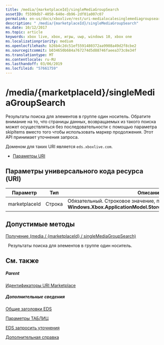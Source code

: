 ```yaml
---
title: /media/{marketplaceId}/singleMediaGroupSearch
assetID: f5599db7-4050-640e-db96-2df01a007c07
permalink: en-us/docs/xboxlive/rest/uri-medialocalesinglemediagroupsearch.html
description: " /media/{marketplaceId}/singleMediaGroupSearch"
ms.date: 10/12/2017
ms.topic: article
keywords: xbox live, xbox, игры, uwp, windows 10, xbox one
ms.localizationpriority: medium
ms.openlocfilehash: b26b4c2dc51ef5591480372aa9908a49d2f8cbe2
ms.sourcegitcommit: b034650b684a767274d5d88746faeea373c8e34f
ms.translationtype: MT
ms.contentlocale: ru-RU
ms.lasthandoff: 03/06/2019
ms.locfileid: "57661759"
---
```

# <a name="mediamarketplaceidsinglemediagroupsearch"></a>/media/{marketplaceId}/singleMediaGroupSearch
Результаты поиска для элементов в группе один носитель. Обратите внимание на то, что страницы данных, возвращаемых из такого поиска может осуществляться без последовательности с помощью параметра skipItems вместо того чтобы использовать маркер продолжения. Этот API принимает уточнения запроса.
 
Доменом для таких URI является `eds.xboxlive.com`.
 
  * [Параметры URI](#ID4EX)
 
<a id="ID4EX"></a>

 
## <a name="uri-parameters"></a>Параметры универсального кода ресурса (URI)
 
| Параметр| Тип| Описание| 
| --- | --- | --- | 
| marketplaceId| Строка| Обязательный. Строковое значение, полученное от <b>Windows.Xbox.ApplicationModel.Store.Configuration.MarketplaceId</b>.| 
  
<a id="ID4EYB"></a>

 
## <a name="valid-methods"></a>Допустимые методы

[Получение (media / {marketplaceId} / singleMediaGroupSearch)](uri-medialocalesinglemediagroupsearchget.md)

&nbsp;&nbsp;Результаты поиска для элементов в группе один носитель. 
 
<a id="ID4ECC"></a>

 
## <a name="see-also"></a>См. также
 
<a id="ID4EEC"></a>

 
##### <a name="parent"></a>Parent 

[Идентификаторы URI Marketplace](atoc-reference-marketplace.md)

  
<a id="ID4EOC"></a>

 
##### <a name="further-information"></a>Дополнительные сведения 

[Общие заголовки EDS](../../additional/edscommonheaders.md)

 [Параметры ТАБЛИЦ](../../additional/edsparameters.md)

 [EDS запросить уточнения](../../additional/edsqueryrefiners.md)

 [Дополнительная справка](../../additional/atoc-xboxlivews-reference-additional.md)

   